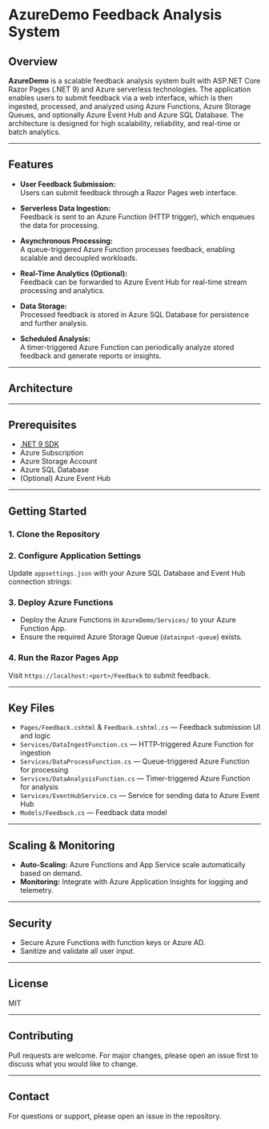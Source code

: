 # AzureDemo Feedback Analysis System

## Overview

**AzureDemo** is a scalable feedback analysis system built with ASP.NET Core Razor Pages (.NET 9) and Azure serverless technologies. The application enables users to submit feedback via a web interface, which is then ingested, processed, and analyzed using Azure Functions, Azure Storage Queues, and optionally Azure Event Hub and Azure SQL Database. The architecture is designed for high scalability, reliability, and real-time or batch analytics.

---

## Features

- **User Feedback Submission:**  
  Users can submit feedback through a Razor Pages web interface.

- **Serverless Data Ingestion:**  
  Feedback is sent to an Azure Function (HTTP trigger), which enqueues the data for processing.

- **Asynchronous Processing:**  
  A queue-triggered Azure Function processes feedback, enabling scalable and decoupled workloads.

- **Real-Time Analytics (Optional):**  
  Feedback can be forwarded to Azure Event Hub for real-time stream processing and analytics.

- **Data Storage:**  
  Processed feedback is stored in Azure SQL Database for persistence and further analysis.

- **Scheduled Analysis:**  
  A timer-triggered Azure Function can periodically analyze stored feedback and generate reports or insights.

---

## Architecture


---

## Prerequisites

- [.NET 9 SDK](https://dotnet.microsoft.com/download)
- Azure Subscription
- Azure Storage Account
- Azure SQL Database
- (Optional) Azure Event Hub

---

## Getting Started

### 1. Clone the Repository


### 2. Configure Application Settings

Update `appsettings.json` with your Azure SQL Database and Event Hub connection strings:

### 3. Deploy Azure Functions

- Deploy the Azure Functions in `AzureDemo/Services/` to your Azure Function App.
- Ensure the required Azure Storage Queue (`datainput-queue`) exists.

### 4. Run the Razor Pages App

Visit `https://localhost:<port>/Feedback` to submit feedback.

---

## Key Files

- `Pages/Feedback.cshtml` & `Feedback.cshtml.cs` — Feedback submission UI and logic
- `Services/DataIngestFunction.cs` — HTTP-triggered Azure Function for ingestion
- `Services/DataProcessFunction.cs` — Queue-triggered Azure Function for processing
- `Services/DataAnalysisFunction.cs` — Timer-triggered Azure Function for analysis
- `Services/EventHubService.cs` — Service for sending data to Azure Event Hub
- `Models/Feedback.cs` — Feedback data model

---

## Scaling & Monitoring

- **Auto-Scaling:** Azure Functions and App Service scale automatically based on demand.
- **Monitoring:** Integrate with Azure Application Insights for logging and telemetry.

---

## Security

- Secure Azure Functions with function keys or Azure AD.
- Sanitize and validate all user input.

---

## License

MIT

---

## Contributing

Pull requests are welcome. For major changes, please open an issue first to discuss what you would like to change.

---

## Contact

For questions or support, please open an issue in the repository.
